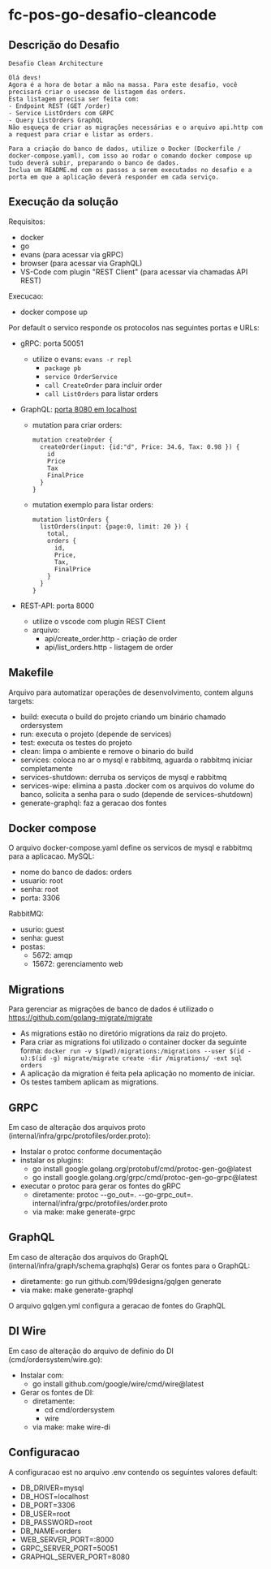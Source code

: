 # fc-pos-go-desafio-cleancode

## Descrição do Desafio
```
Desafio Clean Architecture

Olá devs!
Agora é a hora de botar a mão na massa. Para este desafio, você precisará criar o usecase de listagem das orders.
Esta listagem precisa ser feita com:
- Endpoint REST (GET /order)
- Service ListOrders com GRPC
- Query ListOrders GraphQL
Não esqueça de criar as migrações necessárias e o arquivo api.http com a request para criar e listar as orders.

Para a criação do banco de dados, utilize o Docker (Dockerfile / docker-compose.yaml), com isso ao rodar o comando docker compose up tudo deverá subir, preparando o banco de dados.
Inclua um README.md com os passos a serem executados no desafio e a porta em que a aplicação deverá responder em cada serviço.
```
## Execução da solução

Requisitos:
- docker
- go
- evans (para acessar via gRPC)
- browser (para acessar via GraphQL)
- VS-Code com plugin "REST Client" (para acessar via chamadas API REST)

Execucao:
- docker compose up

Por default o servico responde os protocolos nas seguintes portas e URLs:

- gRPC: porta 50051
  - utilize o evans: 
    ```evans -r repl```
      - ```package pb```
      - ```service OrderService```
      - ```call CreateOrder``` para incluir order
      - ```call ListOrders``` para listar orders
  
- GraphQL: [porta 8080 em localhost](http://localhost:8080/)
  - mutation para criar orders:
    ```
    mutation createOrder {
      createOrder(input: {id:"d", Price: 34.6, Tax: 0.98 }) {
        id
        Price
        Tax
        FinalPrice
      }
    }
    ```
  - mutation exemplo para listar orders:
    ```
    mutation listOrders {
      listOrders(input: {page:0, limit: 20 }) {
        total,
        orders {
          id,
          Price,
          Tax,
          FinalPrice
        }
      }
    }
    ```
 
- REST-API: porta 8000
  - utilize o vscode com plugin REST Client
  - arquivo:
    -  api/create_order.http - criação de order
    -  api/list_orders.http - listagem de order


## Makefile
Arquivo para automatizar operações de desenvolvimento, contem alguns targets:
- build: executa o build do projeto criando um binário chamado ordersystem
- run: executa o projeto (depende de services)
- test: executa os testes do projeto
- clean: limpa o ambiente e remove o binario do build
- services: coloca no ar o mysql e rabbitmq, aguarda o rabbitmq iniciar completamente
- services-shutdown: derruba os serviços de mysql e rabbitmq
- services-wipe: elimina a pasta .docker com os arquivos do volume do banco, solicita a senha para o sudo (depende de services-shutdown)
- generate-graphql: faz a geracao dos fontes

## Docker compose

O arquivo docker-compose.yaml define os servicos de mysql e rabbitmq para a aplicacao.
MySQL:
- nome do banco de dados: orders
- usuario: root
- senha: root
- porta: 3306

RabbitMQ:
- usurio: guest
- senha: guest
- postas:
  - 5672: amqp
  - 15672: gerenciamento web

## Migrations

Para gerenciar as migrações de banco de dados é utilizado o https://github.com/golang-migrate/migrate
- As migrations estão no diretório migrations da raiz do projeto.
- Para criar as migrations foi utilizado o container docker da seguinte forma:
  ```docker run -v $(pwd)/migrations:/migrations --user $(id -u):$(id -g) migrate/migrate create -dir /migrations/ -ext sql orders```
- A aplicação da migration é feita pela aplicação no momento de iniciar.
- Os testes tambem aplicam as migrations.

## GRPC

Em caso de alteração dos arquivos proto (internal/infra/grpc/protofiles/order.proto):
- Instalar o protoc conforme documentação
- instalar os plugins:
  - go install google.golang.org/protobuf/cmd/protoc-gen-go@latest
  - go install google.golang.org/grpc/cmd/protoc-gen-go-grpc@latest
- executar o protoc para gerar os fontes do gRPC
  - diretamente: protoc --go_out=. --go-grpc_out=. internal/infra/grpc/protofiles/order.proto
  - via make: make generate-grpc

## GraphQL

Em caso de alteração dos arquivos do GraphQL (internal/infra/graph/schema.graphqls)
Gerar os fontes para o GraphQL:
- diretamente: go run github.com/99designs/gqlgen generate
- via make: make generate-graphql

O arquivo gqlgen.yml configura a geracao de fontes do GraphQL

## DI Wire

Em caso de alteração do arquivo de definio do DI (cmd/ordersystem/wire.go):
- Instalar com:
  - go install github.com/google/wire/cmd/wire@latest
- Gerar os fontes de DI:
  - diretamente:
    - cd cmd/ordersystem
    - wire
  - via make: make wire-di

## Configuracao

A configuracao est no arquivo .env contendo os seguintes valores default:
- DB_DRIVER=mysql
- DB_HOST=localhost
- DB_PORT=3306
- DB_USER=root
- DB_PASSWORD=root
- DB_NAME=orders
- WEB_SERVER_PORT=:8000
- GRPC_SERVER_PORT=50051
- GRAPHQL_SERVER_PORT=8080


